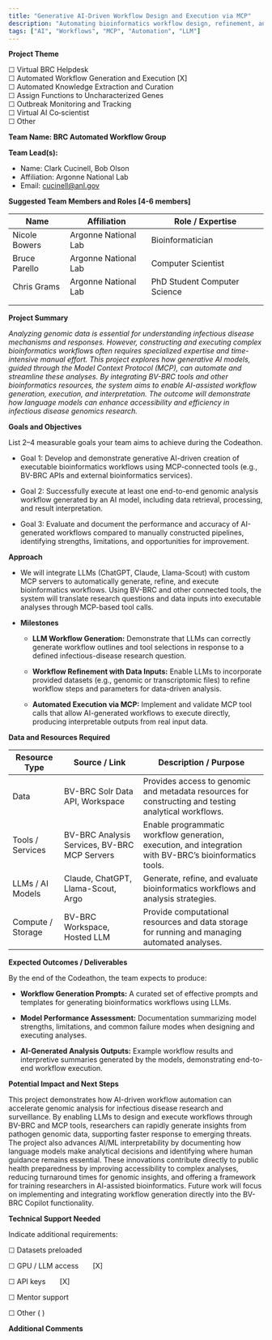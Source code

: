 ```yaml
---
title: "Generative AI-Driven Workflow Design and Execution via MCP"
description: "Automating bioinformatics workflow design, refinement, and execution using generative AI models guided through the Model Context Protocol (MCP)"
tags: ["AI", "Workflows", "MCP", "Automation", "LLM"]
---
```


**Project Theme**

☐ Virtual BRC Helpdesk  
☐ Automated Workflow Generation and Execution \[X\]  
☐ Automated Knowledge Extraction and Curation  
☐ Assign Functions to Uncharacterized Genes  
☐ Outbreak Monitoring and Tracking  
☐ Virtual AI Co‑scientist  
☐ Other

**Team Name: BRC Automated Workflow Group**

**Team Lead(s):** 

* Name: Clark Cucinell, Bob Olson  
* Affiliation: Argonne National Lab  
* Email: cucinell@anl.gov

**Suggested Team Members and Roles \[4-6 members\]**

| Name | Affiliation | Role / Expertise |
| ----- | ----- | ----- |
| Nicole Bowers | Argonne National Lab | Bioinformatician |
| Bruce Parello | Argonne National Lab | Computer Scientist |
| Chris Grams | Argonne National Lab | PhD Student Computer Science |
|  |  |  |
|  |  |  |

**Project Summary**

*Analyzing genomic data is essential for understanding infectious disease mechanisms and responses. However, constructing and executing complex bioinformatics workflows often requires specialized expertise and time-intensive manual effort. This project explores how generative AI models, guided through the Model Context Protocol (MCP), can automate and streamline these analyses. By integrating BV-BRC tools and other bioinformatics resources, the system aims to enable AI-assisted workflow generation, execution, and interpretation. The outcome will demonstrate how language models can enhance accessibility and efficiency in infectious disease genomics research.*

**Goals and Objectives**

List 2–4 measurable goals your team aims to achieve during the Codeathon.

* Goal 1: Develop and demonstrate generative AI-driven creation of executable bioinformatics workflows using MCP-connected tools (e.g., BV-BRC APIs and external bioinformatics services).

* Goal 2: Successfully execute at least one end-to-end genomic analysis workflow generated by an AI model, including data retrieval, processing, and result interpretation.  
* Goal 3: Evaluate and document the performance and accuracy of AI-generated workflows compared to manually constructed pipelines, identifying strengths, limitations, and opportunities for improvement.

**Approach**

* We will integrate LLMs (ChatGPT, Claude, Llama-Scout) with custom MCP servers to automatically generate, refine, and execute bioinformatics workflows. Using BV-BRC and other connected tools, the system will translate research questions and data inputs into executable analyses through MCP-based tool calls.

* **Milestones**  
  * **LLM Workflow Generation:** Demonstrate that LLMs can correctly generate workflow outlines and tool selections in response to a defined infectious-disease research question.

  * **Workflow Refinement with Data Inputs:** Enable LLMs to incorporate provided datasets (e.g., genomic or transcriptomic files) to refine workflow steps and parameters for data-driven analysis.

  * **Automated Execution via MCP:** Implement and validate MCP tool calls that allow AI-generated workflows to execute directly, producing interpretable outputs from real input data.

**Data and Resources Required**

| Resource Type | Source / Link | Description / Purpose |
| ----- | ----- | ----- |
| Data | BV-BRC Solr Data API, Workspace | Provides access to genomic and metadata resources for constructing and testing analytical workflows. |
| Tools / Services | BV-BRC Analysis Services, BV-BRC MCP Servers | Enable programmatic workflow generation, execution, and integration with BV-BRC’s bioinformatics tools. |
| LLMs / AI Models | Claude, ChatGPT, Llama-Scout, Argo | Generate, refine, and evaluate bioinformatics workflows and analysis strategies. |
| Compute / Storage | BV-BRC Workspace, Hosted LLM | Provide computational resources and data storage for running and managing automated analyses. |

**Expected Outcomes / Deliverables**

By the end of the Codeathon, the team expects to produce:

* **Workflow Generation Prompts:** A curated set of effective prompts and templates for generating bioinformatics workflows using LLMs.

* **Model Performance Assessment:** Documentation summarizing model strengths, limitations, and common failure modes when designing and executing analyses.

* **AI-Generated Analysis Outputs:** Example workflow results and interpretive summaries generated by the models, demonstrating end-to-end workflow execution.

**Potential Impact and Next Steps**

This project demonstrates how AI-driven workflow automation can accelerate genomic analysis for infectious disease research and surveillance. By enabling LLMs to design and execute workflows through BV-BRC and MCP tools, researchers can rapidly generate insights from pathogen genomic data, supporting faster response to emerging threats. The project also advances AI/ML interpretability by documenting how language models make analytical decisions and identifying where human guidance remains essential. These innovations contribute directly to public health preparedness by improving accessibility to complex analyses, reducing turnaround times for genomic insights, and offering a framework for training researchers in AI-assisted bioinformatics. Future work will focus on implementing and integrating workflow generation directly into the BV-BRC Copilot functionality. 

**Technical Support Needed**

Indicate additional requirements:

☐ Datasets preloaded  

☐ GPU / LLM access  \[X\]

☐ API keys  \[X\]

☐ Mentor support  

☐ Other ( )

**Additional Comments**

